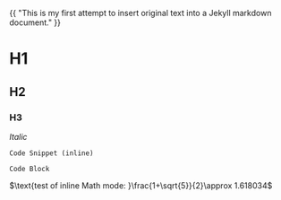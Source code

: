 ---
---

{{ "This is my first attempt to insert original text into a Jekyll markdown document." }}

# H1 #

## H2 ##

### H3 ###

_Italic_

`Code Snippet (inline)`

```Code Block```

$\text{test of inline Math mode: }\frac{1+\sqrt{5}}{2}\approx 1.618034$

